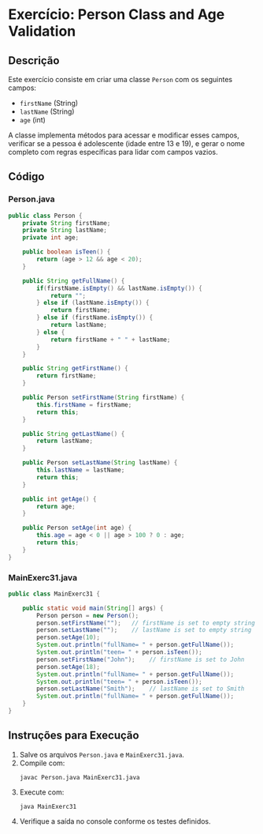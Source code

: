 # Exercício: Person Class and Age Validation

## Descrição

Este exercício consiste em criar uma classe `Person` com os seguintes campos:
- `firstName` (String)
- `lastName` (String)
- `age` (int)

A classe implementa métodos para acessar e modificar esses campos, verificar se a pessoa é adolescente (idade entre 13 e 19), e gerar o nome completo com regras específicas para lidar com campos vazios.

## Código

### Person.java

```java
public class Person {
    private String firstName;
    private String lastName;
    private int age;

    public boolean isTeen() {
        return (age > 12 && age < 20);
    }

    public String getFullName() {
        if(firstName.isEmpty() && lastName.isEmpty()) {
            return "";
        } else if (lastName.isEmpty()) {
            return firstName;
        } else if (firstName.isEmpty()) {
            return lastName;
        } else {
            return firstName + " " + lastName;
        }
    }

    public String getFirstName() {
        return firstName;
    }

    public Person setFirstName(String firstName) {
        this.firstName = firstName;
        return this;
    }

    public String getLastName() {
        return lastName;
    }

    public Person setLastName(String lastName) {
        this.lastName = lastName;
        return this;
    }

    public int getAge() {
        return age;
    }

    public Person setAge(int age) {
        this.age = age < 0 || age > 100 ? 0 : age;
        return this;
    }
}
```

### MainExerc31.java

```java
public class MainExerc31 {

    public static void main(String[] args) {
        Person person = new Person();
        person.setFirstName("");   // firstName is set to empty string
        person.setLastName("");    // lastName is set to empty string
        person.setAge(10);
        System.out.println("fullName= " + person.getFullName());
        System.out.println("teen= " + person.isTeen());
        person.setFirstName("John");    // firstName is set to John
        person.setAge(18);
        System.out.println("fullName= " + person.getFullName());
        System.out.println("teen= " + person.isTeen());
        person.setLastName("Smith");    // lastName is set to Smith
        System.out.println("fullName= " + person.getFullName());
    }
}
```

## Instruções para Execução

1. Salve os arquivos `Person.java` e `MainExerc31.java`.
2. Compile com:
   ```
   javac Person.java MainExerc31.java
   ```
3. Execute com:
   ```
   java MainExerc31
   ```
4. Verifique a saída no console conforme os testes definidos.